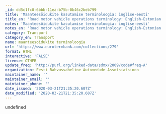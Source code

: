 ```yaml
---
_id: dd5c1fc0-6bbb-11ea-b75b-0b46c2beb799
title: 'Maanteesõidukite kasutamise terminoloogia: inglise-eesti'
title_en: 'Road motor vehicle operations terminology: English-Estonian'
notes: 'Maanteesõidukite kasutamise terminoloogia: inglise-eesti'
notes_en: 'Road motor vehicle operations terminology: English-Estonian'
category: Transport
category_en: Transport
name: maanteesoidukite terminoloogia
url: 'https://www.eurotermbank.com/collections/279'
format: HTML
interactive: 'FALSE'
license: OTHER
update_freq: 'http://purl.org/linked-data/sdmx/2009/code#freq-A'
organization: Eesti Rahvusvaheline Autovedude Assotsiatsioon
maintainer_name: ''
maintainer_email: ''
maintainer_phone: ''
date_issued: '2020-03-21T21:35:20.607Z'
date_modified: '2020-03-21T21:35:20.607Z'
---
```

undefined
